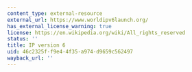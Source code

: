 ```yaml
---
content_type: external-resource
external_url: https://www.worldipv6launch.org/
has_external_license_warning: true
license: https://en.wikipedia.org/wiki/All_rights_reserved
status: ''
title: IP version 6
uid: 46c2325f-f9e4-4f35-a974-d9659c562497
wayback_url: ''
---
```

